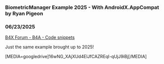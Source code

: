 ### BiometricManager Example 2025 - With AndroidX.AppCompat by Ryan Pigeon
### 06/23/2025
[B4X Forum - B4A - Code snippets](https://www.b4x.com/android/forum/threads/167513/)

Just the same example brought up to 2025!  
  
[MEDIA=googledrive]16wNG\_XAjXUd4ElJfCAZREqI-qUjJ9iBj[/MEDIA]